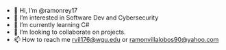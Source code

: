 - 👋 Hi, I’m @ramonrey17
- 👀 I’m interested in Software Dev and Cybersecurity
- 🌱 I’m currently learning C#
- 💞️ I’m looking to collaborate on projects.
- 📫 How to reach me rvil176@wgu.edu or ramonvillalobos90@yahoo.com

<!---
ramonrey17/ramonrey17 is a ✨ special ✨ repository because its `README.md` (this file) appears on your GitHub profile.
You can click the Preview link to take a look at your changes.
--->
